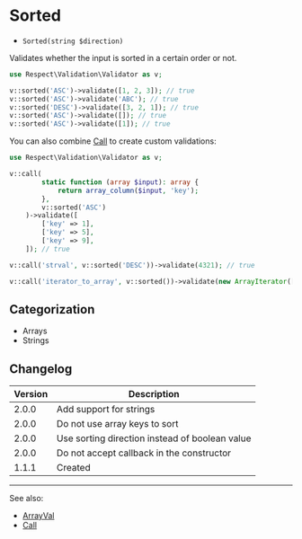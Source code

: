 # Sorted

- `Sorted(string $direction)`

Validates whether the input is sorted in a certain order or not.

```php
use Respect\Validation\Validator as v;

v::sorted('ASC')->validate([1, 2, 3]); // true
v::sorted('ASC')->validate('ABC'); // true
v::sorted('DESC')->validate([3, 2, 1]); // true
v::sorted('ASC')->validate([]); // true
v::sorted('ASC')->validate([1]); // true
```

You can also combine [Call](Call.md) to create custom validations:

```php
use Respect\Validation\Validator as v;

v::call(
        static function (array $input): array {
            return array_column($input, 'key');
        },
        v::sorted('ASC')
    )->validate([
        ['key' => 1],
        ['key' => 5],
        ['key' => 9],
    ]); // true

v::call('strval', v::sorted('DESC'))->validate(4321); // true

v::call('iterator_to_array', v::sorted())->validate(new ArrayIterator([1, 7, 4])); // false
```

## Categorization

- Arrays
- Strings

## Changelog

Version | Description
--------|-------------
  2.0.0 | Add support for strings
  2.0.0 | Do not use array keys to sort
  2.0.0 | Use sorting direction instead of boolean value
  2.0.0 | Do not accept callback in the constructor
  1.1.1 | Created

***
See also:

- [ArrayVal](ArrayVal.md)
- [Call](Call.md)
